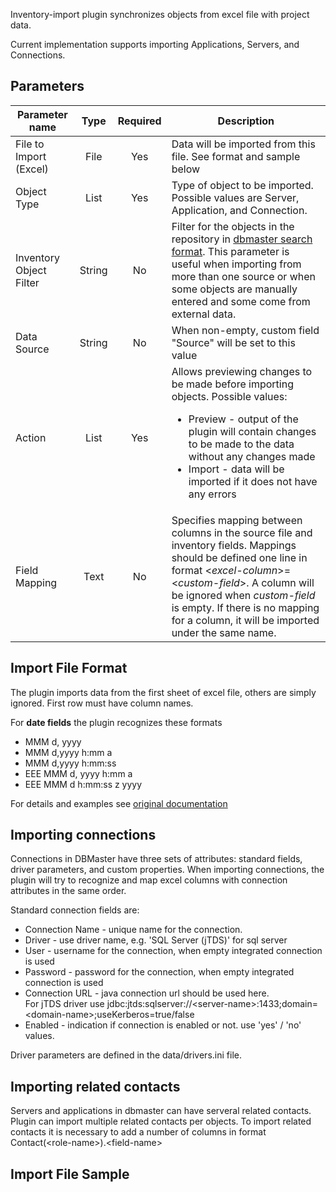 Inventory-import plugin synchronizes objects from excel file with project data.

Current implementation supports importing Applications, Servers, and Connections.

## Parameters

| Parameter name         | Type   | Required | Description                                |
|------------------------|:------:|:--------:|--------------------------------------------|
| File to Import (Excel) | File   | Yes      | Data will be imported from this file. See format and sample below
| Object Type            | List   | Yes      | Type of object to be imported. Possible values are Server, Application, and Connection. |
| Inventory Object Filter| String | No       | Filter for the objects in the repository in [dbmaster search format](https://www.dbmaster.io/documentation/quick-search). This parameter is useful when importing from more than one source or when some objects are manually entered and some come from external data. |
| Data Source            | String | No       | When non-empty, custom field "Source" will be set to this value|
| Action                 | List   | Yes      | Allows previewing changes to be made before importing objects.  Possible values: <ul><li>Preview - output of the plugin will contain changes to be made to the data without any changes made</li><li>Import - data will be imported if it does not have any errors</li></ul>
| Field Mapping          | Text   | No       | Specifies mapping between columns in the source file and inventory fields. Mappings should be defined one line in format &lt;_excel-column_&gt;=&lt;_custom-field_&gt;. A column will be ignored when _custom-field_ is empty. If there is no mapping for a column, it will be imported under the same name. |

## Import File Format

The plugin imports data from the first sheet of excel file, others are simply ignored.
First row must have column names. 

For **date fields** the plugin recognizes these formats 

* MMM d, yyyy
* MMM d,yyyy h:mm a
* MMM d,yyyy h:mm:ss
* EEE MMM d, yyyy h:mm a
* EEE MMM d h:mm:ss z yyyy
 
For details and examples see [original documentation](http://docs.oracle.com/javase/7/docs/api/java/text/SimpleDateFormat.html)

## Importing connections

Connections in DBMaster have three sets of attributes: standard fields, driver parameters, and custom properties.
When importing connections, the plugin will try to recognize and map excel columns with connection attributes in the same order.

Standard connection fields are: 

* Connection Name	- unique name for the connection. 
* Driver - use driver name, e.g. 'SQL Server (jTDS)' for sql server
* User	  - username for the connection, when empty integrated connection is used
* Password - password for the connection, when empty integrated connection is used
* Connection URL - java connection url should be used here. <br/> For jTDS driver use jdbc:jtds:sqlserver://&lt;server-name&gt;:1433;domain=&lt;domain-name&gt;;useKerberos=true/false
* Enabled - indication if connection is enabled or not. use 'yes' / 'no' values.

Driver parameters are defined in the data/drivers.ini file. 

## Importing related contacts

Servers and applications in dbmaster can have serveral related contacts.
Plugin can import multiple related contacts per objects.
To import related contacts it is necessary to add a number of columns in format Contact(&lt;role-name&gt;).&lt;field-name&gt;

## Import File Sample
